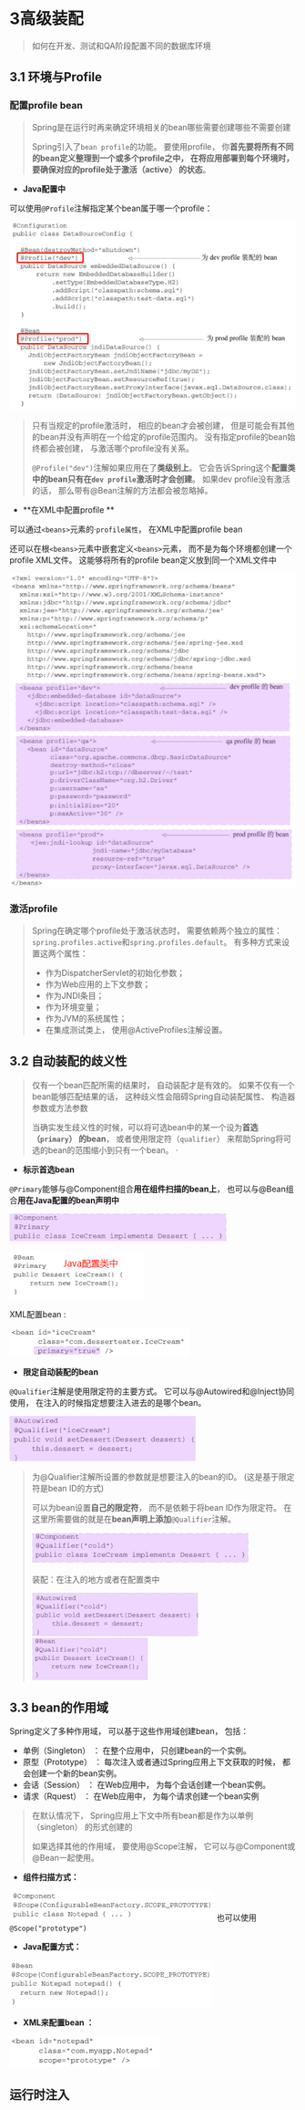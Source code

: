 # 3高级装配

> 如何在开发、测试和QA阶段配置不同的数据库环境

## 3.1 环境与Profile

### 配置profile bean  

> Spring是在运行时再来确定环境相关的bean哪些需要创建哪些不需要创建
>
> Spring引入了`bean profile`的功能。 要使用profile， 你**首先要将所有不同的bean定义整理到一个或多个profile之中， 在将应用部署到每个环境时， 要确保对应的profile处于激活（active） 的状态**。  

- **Java配置中**

可以使用`@Profile`注解指定某个bean属于哪一个profile：

![image-20200430222125822](03高级装配.assets/image-20200430222125822.png)

> 只有当规定的profile激活时， 相应的bean才会被创建， 但是可能会有其他的bean并没有声明在一个给定的profile范围内。 没有指定profile的bean始终都会被创建， 与激活哪个profile没有关系。  
>
> `@Profile("dev")`注解如果应用在了**类级别上**。 它会告诉Spring这个**配置类中的bean只有在`dev profile`激活时才会创建**。 如果dev profile没有激活的话， 那么带有@Bean注解的方法都会被忽略掉。  

- **在XML中配置profile  **

可以通过`<beans>`元素的·`profile属性`， 在XML中配置profile bean

还可以在根`<beans>`元素中嵌套定义`<beans>`元素， 而不是为每个环境都创建一个profile XML文件。 这能够将所有的profile bean定义放到同一个XML文件中  

![image-20200430222638705](03高级装配.assets/image-20200430222638705.png)

### 激活profile

> Spring在确定哪个profile处于激活状态时， 需要依赖两个独立的属性： `spring.profiles.active`和`spring.profiles.default`。   有多种方式来设置这两个属性：
>
> - 作为DispatcherServlet的初始化参数；
> - 作为Web应用的上下文参数；
> - 作为JNDI条目；
> - 作为环境变量；
> - 作为JVM的系统属性；
> - 在集成测试类上， 使用@ActiveProfiles注解设置。  

## 3.2 自动装配的歧义性

> 仅有一个bean匹配所需的结果时， 自动装配才是有效的。 如果不仅有一个bean能够匹配结果的话， 这种歧义性会阻碍Spring自动装配属性、 构造器参数或方法参数  
>
> 当确实发生歧义性的时候，可以将可选bean中的某一个设为**首选（`primary`） 的bean**， 或者使用限定符（`qualifier`） 来帮助Spring将可选的bean的范围缩小到只有一个bean。  ·

- **标示首选bean**

`@Primary`能够与@Component组合**用在组件扫描的bean上**， 也可以与@Bean组合**用在Java配置的bean声明中**  

![image-20200430225149298](03高级装配.assets/image-20200430225149298.png)

![image-20200430225245826](03高级装配.assets/image-20200430225245826.png)

XML配置bean  :

![image-20200430225347483](03高级装配.assets/image-20200430225347483.png)

- **限定自动装配的bean**  

`@Qualifier`注解是使用限定符的主要方式。 它可以与@Autowired和@Inject协同使用， 在注入的时候指定想要注入进去的是哪个bean。  

![image-20200430225623182](03高级装配.assets/image-20200430225623182.png)

> 为@Qualifier注解所设置的参数就是想要注入的bean的ID。   (这是基于限定符是bean ID的方式)
>
> 可以为bean设置**自己的限定符**， 而不是依赖于将bean ID作为限定符。 在这里所需要做的就是在**bean声明上添加**`@Qualifier`注解。  
>
> ![image-20200430230007723](03高级装配.assets/image-20200430230007723.png)
>
> 装配：在注入的地方或者在配置类中
>
> ![image-20200430230057303](03高级装配.assets/image-20200430230057303.png)![image-20200430230125394](03高级装配.assets/image-20200430230125394.png)

## 3.3 bean的作用域

Spring定义了多种作用域， 可以基于这些作用域创建bean， 包括：

- 单例（Singleton） ： 在整个应用中， 只创建bean的一个实例。
- 原型（Prototype） ： 每次注入或者通过Spring应用上下文获取的时候， 都会创建一个新的bean实例。
- 会话（Session） ： 在Web应用中， 为每个会话创建一个bean实例。
- 请求（Rquest） ： 在Web应用中， 为每个请求创建一个bean实例  

> 在默认情况下， Spring应用上下文中所有bean都是作为以单例（singleton） 的形式创建的  
>
> 如果选择其他的作用域， 要使用@Scope注解， 它可以与@Component或@Bean一起使用。 

- **组件扫描方式：**

![image-20200430231022984](03高级装配.assets/image-20200430231022984.png) 也可以使用`@Scope("prototype")  `

- **Java配置方式：**

![image-20200430231246582](03高级装配.assets/image-20200430231246582.png)

- **XML来配置bean  ：**

![image-20200430231323884](03高级装配.assets/image-20200430231323884.png)

## 运行时注入

